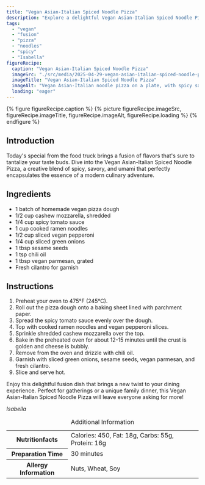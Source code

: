 ```yaml
---
title: "Vegan Asian-Italian Spiced Noodle Pizza"
description: "Explore a delightful Vegan Asian-Italian Spiced Noodle Pizza, blending spicy, savory, and umami flavors in a unique culinary creation perfect for today's adventurous palate."
tags:
  - "vegan"
  - "fusion"
  - "pizza"
  - "noodles"
  - "spicy"
  - "Isabella"
figureRecipe: 
  caption: "Vegan Asian-Italian Spiced Noodle Pizza"
  imageSrc: "./src/media/2025-04-29-vegan-asian-italian-spiced-noodle-pizza-8449.png"
  imageTitle: "Vegan Asian-Italian Spiced Noodle Pizza"
  imageAlt: "Vegan Asian-Italian noodle pizza on a plate, with spicy sauce, ramen, vegan pepperoni, cashew cheese, garnished with green onions, sesame, cilantro, and chili oil."
  loading: "eager"
---
```


{% figure figureRecipe.caption %}
{% picture figureRecipe.imageSrc, figureRecipe.imageTitle, figureRecipe.imageAlt, figureRecipe.loading %}
{% endfigure %}

## Introduction

Today's special from the food truck brings a fusion of flavors that's sure to tantalize your taste buds. Dive into the Vegan Asian-Italian Spiced Noodle Pizza, a creative blend of spicy, savory, and umami that perfectly encapsulates the essence of a modern culinary adventure.

## Ingredients

- 1 batch of homemade vegan pizza dough
- 1/2 cup cashew mozzarella, shredded
- 1/4 cup spicy tomato sauce
- 1 cup cooked ramen noodles
- 1/2 cup sliced vegan pepperoni
- 1/4 cup sliced green onions
- 1 tbsp sesame seeds
- 1 tsp chili oil
- 1 tbsp vegan parmesan, grated
- Fresh cilantro for garnish

## Instructions

1. Preheat your oven to 475°F (245°C).
2. Roll out the pizza dough onto a baking sheet lined with parchment paper.
3. Spread the spicy tomato sauce evenly over the dough.
4. Top with cooked ramen noodles and vegan pepperoni slices.
5. Sprinkle shredded cashew mozzarella over the top.
6. Bake in the preheated oven for about 12-15 minutes until the crust is golden and cheese is bubbly.
7. Remove from the oven and drizzle with chili oil.
8. Garnish with sliced green onions, sesame seeds, vegan parmesan, and fresh cilantro.
9. Slice and serve hot.

Enjoy this delightful fusion dish that brings a new twist to your dining experience. Perfect for gatherings or a unique family dinner, this Vegan Asian-Italian Spiced Noodle Pizza will leave everyone asking for more!

*Isabella*

<table><caption class='sr-only'>Additional Information</caption><tr><th>Nutritionfacts</th><td>Calories: 450, Fat: 18g, Carbs: 55g, Protein: 16g&nbsp;</td></tr><tr><th>Preparation Time</th><td>30 minutes&nbsp;</td></tr><tr><th>Allergy Information</th><td>Nuts, Wheat, Soy&nbsp;</td></tr></table>

